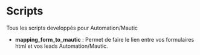 # Scripts
Tous les scripts developpés pour Automation/Mautic

 - **mapping_form_to_mautic** : Permet de faire le lien entre vos formulaires html et vos leads Automation/Mautic.
 
